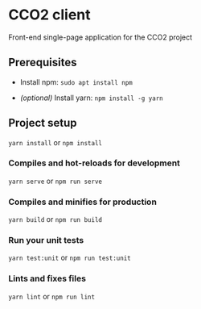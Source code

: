 # CCO2 client

Front-end single-page application for the CCO2 project

## Prerequisites

- Install npm: `sudo apt install npm` 

- _(optional)_ Install yarn: `npm install -g yarn`

## Project setup
`yarn install`
or `npm install`

### Compiles and hot-reloads for development
`yarn serve` or `npm run serve`

### Compiles and minifies for production
`yarn build` or `npm run build`

### Run your unit tests
`yarn test:unit` or `npm run test:unit`

### Lints and fixes files
`yarn lint` or `npm run lint`

